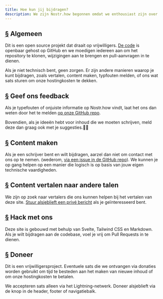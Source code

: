```yaml
---
title: Hoe kun jij bijdragen?
description: We zijn Nostr.how begonnen omdat we enthousiast zijn over het Nostr-protocol en om wat het kan betekenen om sociale media te bevrijden uit de greep van grote technologiebedrijven. We hebben jouw hulp nodig om het draaiende te houden.
---
```


## [§](#in-general) Algemeen

Dit is een open source projekt dat draait op vrijwilligers. [De code](https://github.com/erskingardner/nostr-how) is openbaar gehost op GitHub en we moedigen iedereen aan om het repository te klonen, wijzigingen aan te brengen en pull-aanvragen in te dienen.

Als je niet technisch bent, geen zorgen. Er zijn andere manieren waarop je kunt bijdragen, zoals vertalen, content maken, typfouten melden, of ons wat sats sturen om onze hostingkosten te dekken.

## [§](#send-feedback) Geef ons feedback

Als je typefouten of onjuiste informatie op Nostr.how vindt, laat het ons dan weten door het te melden [op onze GitHub repo](https://github.com/nostr-how/nostr-how/issues).

Bovendien, als je ideeën hebt voor inhoud die we moeten schrijven, meld deze dan graag ook met je suggesties.🙌🏼

## [§](#write-content) Content maken

Als je een schrijver bent en wilt bijdragen, aarzel dan niet om contact met ons op te nemen. (wederom, [via een issue in de GitHub repo](https://github.com/nostr-how/nostr-how/issues)). We kunnen je op gang helpen op een manier die logisch is op basis van jouw eigen technische vaardigheden.

## [§](#translate-content) Content vertalen naar andere talen

We zijn op zoek naar vertalers die ons kunnen helpen bij het vertalen van deze site. [Stuur alsjeblieft een privé bericht](https://snort.social/p/npub1zuuajd7u3sx8xu92yav9jwxpr839cs0kc3q6t56vd5u9q033xmhsk6c2uc) als je geïnteresseerd bent.

## [§](#hack-with-us) Hack met ons

Deze site is gebouwd met behulp van Svelte, Tailwind CSS en Markdown. Als je wilt bijdragen aan de codebase, voel je vrij om Pull Requests in te dienen.

## [§](#donate) Doneer

Dit is een vrijwilligersproject. Eventuele sats die we ontvangen via donaties worden gebruikt om tijd te besteden aan het maken van nieuwe inhoud of om onze hostingkosten te betalen.

We accepteren sats alleen via het Lightning-netwerk. Doneer alsjeblieft via de knop in de header, footer of navigatiebalk.